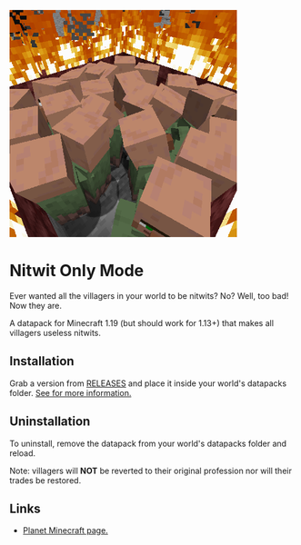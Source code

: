 ![logo](logo.png)

# Nitwit Only Mode

Ever wanted all the villagers in your world to be nitwits? No? Well, too bad! Now they are.

A datapack for Minecraft 1.19 (but should work for 1.13+) that makes all villagers useless nitwits.

## Installation

Grab a version from [RELEASES](https://github.com/ona-li-toki-e-jan-Epiphany-tawa-mi/Nitwit-Only-Mode "Nitwit Only Mode Releases Page") and place it inside your world's datapacks folder. [See for more information.](https://minecraft.fandom.com/wiki/Tutorials/Installing_a_data_pack "A Minecraft Wiki tutorial on installing data packs")

## Uninstallation

To uninstall, remove the datapack from your world's datapacks folder and reload.

Note: villagers will **NOT** be reverted to their original profession nor will their trades be restored.

## Links

- [Planet Minecraft page.](https://www.planetminecraft.com/data-pack/nitwit-only-mode "Nitwit Only Mode's page on Planet Minecraft")
